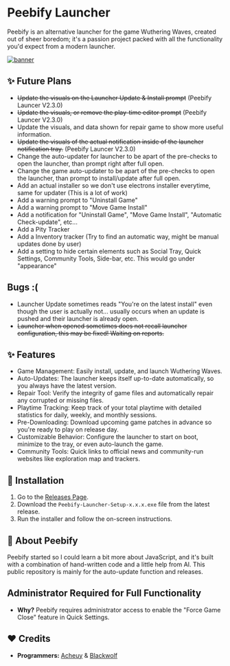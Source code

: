 # Peebify Launcher
Peebify is an alternative launcher for the game Wuthering Waves, created out of sheer boredom; it's a passion project packed with all the functionality you'd expect from a modern launcher.

<a href="https://ibb.co/2T1s6Sd"><img src="https://i.ibb.co/sZd6PCq/banner.png" alt="banner" border="0"></a>
## ✨ Future Plans
- ~~Update the visuals on the Launcher Update & Install prompt~~ (Peebify Launcer V2.3.0)
- ~~Update the visuals, or remove the play-time editor prompt~~ (Peebify Launcer V2.3.0)
- Update the visuals, and data shown for repair game to show more useful information.
- ~~Update the visuals of the actual notification inside of the launcher notification tray.~~ (Peebify Launcer V2.3.0)
- Change the auto-updater for launcher to be apart of the pre-checks to open the launcher, than prompt right after full open.
- Change the game auto-updater to be apart of the pre-checks to open the launcher, than prompt to install/update after full open.
- Add an actual installer so we don't use electrons installer everytime, same for updater (This is a lot of work)
- Add a warning prompt to "Uninstall Game"
- Add a warning prompt to "Move Game Install"
- Add a notification for "Uninstall Game", "Move Game Install", "Automatic Check-update", etc...
- Add a Pity Tracker
- Add a Inventory tracker (Try to find an automatic way, might be manual updates done by user)
- Add a setting to hide certain elements such as Social Tray, Quick Settings, Community Tools, Side-bar, etc. This would go under "appearance"
## Bugs :(
- Launcher Update sometimes reads "You're on the latest install" even though the user is actually not... usually occurs when an update is pushed and their launcher is already open.
- ~~Launcher when opened sometimes does not recall launcher configuration, this may be fixed! Waiting on reports.~~
## ✨ Features
- Game Management: Easily install, update, and launch Wuthering Waves.
- Auto-Updates: The launcher keeps itself up-to-date automatically, so you always have the latest version.
- Repair Tool: Verify the integrity of game files and automatically repair any corrupted or missing files.
- Playtime Tracking: Keep track of your total playtime with detailed statistics for daily, weekly, and monthly sessions.
- Pre-Downloading: Download upcoming game patches in advance so you're ready to play on release day.
- Customizable Behavior: Configure the launcher to start on boot, minimize to the tray, or even auto-launch the game.
- Community Tools: Quick links to official news and community-run websites like exploration map and trackers.
## 🚀 Installation
1. Go to the [Releases Page](https://github.com/Cheu3172/Peebify_Launcher/releases).
2. Download the `Peebify-Launcher-Setup-x.x.x.exe` file from the latest release.
3. Run the installer and follow the on-screen instructions.
## 📖 About Peebify
Peebify started so I could learn a bit more about JavaScript, and it's built with a combination of hand-written code and a little help from AI. This public repository is mainly for the auto-update function and releases.
## Administrator Required for Full Functionality
- **Why?** Peebify requires administrator access to enable the "Force Game Close" feature in Quick Settings.
## ❤️ Credits
- **Programmers:** [Acheuy](https://github.com/Cheu3172) & [Blackwolf](https://github.com/blackwolf660)
